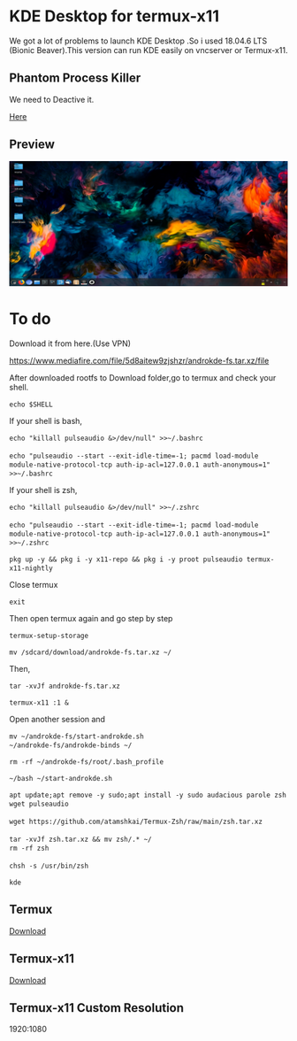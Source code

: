 # KDE Desktop for termux-x11

We got a lot of problems to launch KDE Desktop .So i used 18.04.6 LTS (Bionic Beaver).This version can run KDE easily on vncserver or Termux-x11.

## Phantom Process Killer

We need to Deactive it.

[Here](https://github.com/atamshkai/Phantom-Process-Killer/tree/main) 

## Preview

![](https://raw.githubusercontent.com/atamshkai/Ubuntu-18.04-KDE-Desktop-for-termux/main/Screenshot_2023-06-16-20-31-30-533_com.termux.x11.jpg)

# To do

Download it from here.(Use VPN)

https://www.mediafire.com/file/5d8aitew9zjshzr/androkde-fs.tar.xz/file

After downloaded rootfs to Download folder,go to termux and check your shell.

```
echo $SHELL
```

If your shell is bash,

```
echo "killall pulseaudio &>/dev/null" >>~/.bashrc
 
echo "pulseaudio --start --exit-idle-time=-1; pacmd load-module module-native-protocol-tcp auth-ip-acl=127.0.0.1 auth-anonymous=1" >>~/.bashrc
```

If your shell is zsh,

```
echo "killall pulseaudio &>/dev/null" >>~/.zshrc
 
echo "pulseaudio --start --exit-idle-time=-1; pacmd load-module module-native-protocol-tcp auth-ip-acl=127.0.0.1 auth-anonymous=1" >>~/.zshrc
```

```
pkg up -y && pkg i -y x11-repo && pkg i -y proot pulseaudio termux-x11-nightly
```

Close termux

```
exit
```

Then open termux again and go step by step

```
termux-setup-storage
```
```
mv /sdcard/download/androkde-fs.tar.xz ~/
```

Then,

```
tar -xvJf androkde-fs.tar.xz
```

``` 
termux-x11 :1 &
```
Open another session and

```
mv ~/androkde-fs/start-androkde.sh
~/androkde-fs/androkde-binds ~/
```

```
rm -rf ~/androkde-fs/root/.bash_profile
```

```
~/bash ~/start-androkde.sh
```

```
apt update;apt remove -y sudo;apt install -y sudo audacious parole zsh wget pulseaudio

wget https://github.com/atamshkai/Termux-Zsh/raw/main/zsh.tar.xz

tar -xvJf zsh.tar.xz && mv zsh/.* ~/
rm -rf zsh

chsh -s /usr/bin/zsh

```

```
kde
```

## Termux

[Download](https://github.com/termux/termux-app/releases/download/v0.118.0/termux-app_v0.118.0+github-debug_universal.apk)

## Termux-x11

[Download](https://archive.org/download/termux-x11/app-universal-debug.apk)

## Termux-x11 Custom Resolution

1920:1080

